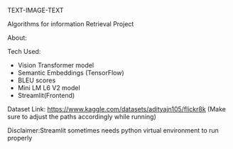 TEXT-IMAGE-TEXT

Algorithms for information Retrieval Project

About:


Tech Used:
- Vision Transformer model
- Semantic Embeddings (TensorFlow)
- BLEU scores
- Mini LM L6 V2 model
- Streamlit(Frontend)

Dataset Link:
https://www.kaggle.com/datasets/adityajn105/flickr8k
(Make sure to adjust the paths accordingly while running)

Disclaimer:Streamlit sometimes needs python virtual environment to run properly